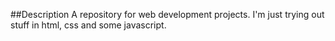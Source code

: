 ##Description
A repository for web development projects. I'm just trying out stuff in html, css and some javascript.